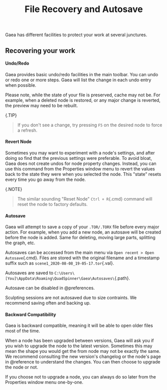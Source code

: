 ﻿---
uid: autosave
title: File Recovery and Autosave
---

Gaea has different facilities to protect your work at several junctures.

## Recovering your work

#### Undo/Redo

Gaea provides basic undo/redo facilities in the main toolbar. You can undo or redo one or more steps. Gaea will list the change in each undo entry when possible.

Please note, while the state of your file is preserved, cache may not be. For example, when a deleted node is restored, or any major change is reverted, the preview may need to be rebuilt.

{.TIP}
> If you don't see a change, try pressing `F5` on the desired node to force a refresh.

#### Revert Node

Sometimes you may want to experiment with a node's settings, and after doing so find that the previous settings were preferable. To avoid bloat, Gaea does not create undos for node property changes. Instead, you can use this command from the Properties window menu to revert the values back to the state they were when you selected the node. This "state" resets every time you go away from the node.

{.NOTE}
> The similar sounding "Reset Node" `Ctrl + R`{.cmd} command will reset the node to factory defaults.

#### Autosave

Gaea will attempt to save a copy of your `.TOR/.TORX` file before every major action. For example, when you add a new node, an autosave will be created before the node is added. Same for deleting, moving large parts, splitting the graph, etc.

Autosaves can be accessed from the main menu via `Open recent > Open Autosave`{.cmd}. Files are stored with the original filename and a timestamp suffix such as `scene1_2020-08-08_19-05-17.tor`{.val}.

Autosaves are saved to `C:\Users\[You]\AppData\Roaming\QuadSpinner\Gaea\Autosaves\`{.path}.

Autosave can be disabled in @preferences.

Sculpting sessions are not autosaved due to size contraints. We recommend saving often and backing up.

#### Backward Compatibility

Gaea is backward compatible, meaning it will be able to open older files most of the time.

When a node has been upgraded between versions, Gaea will ask you if you wish to upgrade the node to the latest version. Sometimes this may mean the shape you would get the from node may not be exactly the same. We recommend consulting the new version's changelog or the node's page in @reference to understand the changes. You can then choose to upgrade the node or not.

If you choose not to upgrade a node, you can always do so later from the Properties window menu one-by-one.